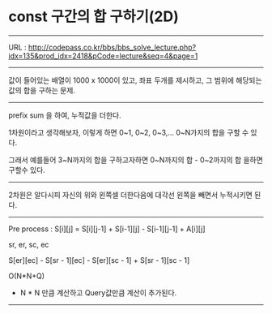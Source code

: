 # const 구간의 합 구하기(2D)

---

URL : http://codepass.co.kr/bbs/bbs_solve_lecture.php?idx=135&prod_idx=2418&pCode=lecture&seq=4&page=1

---

값이 들어있는 배열이 1000 x 1000이 있고,
좌표 두개를 제시하고, 그 범위에 해당되는 값의 합을 구하는 문제.

---
prefix sum 을 하여, 누적값을 더한다.

1차원이라고 생각해보자,
이렇게 하면 0~1, 0~2, 0~3,... 0~N가지의 합을 구할 수 있다.

그래서 예를들어 3~N까지의 합을 구하고자하면
0~N까지의 합 - 0~2까지의 합 을하면 구할수 있다.

----

2차원은 알다시피 자신의 위와 왼쪽셀 더한다음에 대각선 왼쪽을 빼면서 누적시키면 된다.

----

Pre process : 
S[i][j] = S[i][j-1] + S[i-1][j] - S[i-1][j-1] + A[i][j]

sr, er, sc, ec

S[er][ec] - S[sr - 1][ec] - S[er][sc - 1] + S[sr - 1][sc - 1]


O(N*N+Q)
 
- N * N 만큼 계산하고 Query값만큼 계산이 추가된다.

---
